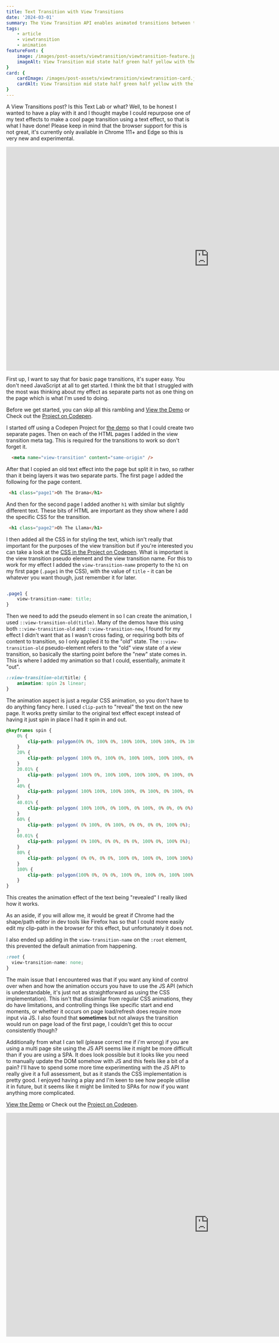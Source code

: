 ```yaml
---
title: Text Transition with View Transitions
date: '2024-03-01'
summary: The View Transition API enables animated transitions between two page states. Available in Chrome 111+ I had a play with it to see if I could make some fun text based transitions.
tags:
    - article
    - viewtransition
    - animation
featureFont: { 
    image: /images/post-assets/viewtransition/viewtransition-feature.jpg,
    imageAlt: View Transition mid state half green half yellow with the text Oh The Drama
}
card: {
    cardImage: /images/post-assets/viewtransition/viewtransition-card.jpg,
    cardAlt: View Transition mid state half green half yellow with the text Oh
}
---
```


A View Transitions post? Is this Text Lab or what? Well, to be honest I wanted to have a play with it and I thought maybe I could repurpose one of my text effects to make a cool page transition using a text effect, so that is what I have done! Please keep in mind that the browser support for this is not great, it's currently only available in Chrome 111+ and Edge so this is very new and experimental.

<div className="videoPlayer">
<iframe width="1088" height="599" src="https://www.youtube-nocookie.com/embed/FSq5lqm1Ch0?si=uc3xb5VVDaFkvrbv?rel=0&amp;controls=0&amp;showinfo=0&amp;loop=1&amp;playlist=FSq5lqm1Ch0" frameborder="0" allow="accelerometer; autoplay; encrypted-media; gyroscope; picture-in-picture" allowfullscreen="true"></iframe>
</div>

First up, I want to say that for basic page transitions, it's super easy. You don't need JavaScript at all to get started. I think the bit that I struggled with the most was thinking about my effect as separate parts not as one thing on the page which is what I'm used to doing.

Before we get started, you can skip all this rambling and [View the Demo](https://000699422.codepen.website/) or Check out the [Project on Codepen](https://codepen.io/mandymichael/project/editor/AOvxRk#).

I started off using a Codepen Project for [the demo](https://000699422.codepen.website/) so that I could create two separate pages. Then on each of the HTML pages I added in the view transition meta tag. This is required for the transitions to work so don't forget it.

```html
  <meta name="view-transition" content="same-origin" />
```

After that I copied an old text effect into the page but split it in two, so rather than it being layers it was two separate parts. The first page I added the following for the page content.

```html
 <h1 class="page1">Oh The Drama</h1>
```

And then for the second page I added another `h1` with similar but slightly different text. These bits of HTML are important as they show where I add the specific CSS for the transition.

```html
 <h1 class="page2">Oh The Llama</h1>
```

I then added all the CSS in for styling the text, which isn't really that important for the purposes of the view transition but if you're interested you can take a look at the [CSS in the Project on Codepen](https://codepen.io/mandymichael/project/editor/AOvxRk#). What is important is the view transition pseudo element and the view transition name. For this to work for my effect I added the `view-transition-name` property to the `h1` on my first page (`.page1` in the CSS), with the value of `title` - it can be whatever you want though, just remember it for later.

```css

.page1 {
	view-transition-name: title; 
}


```

Then we need to add the pseudo element in so I can create the animation, I used `::view-transition-old(title)`. Many of the demos have this using both `::view-transition-old` and `::view-transition-new`, I found for my effect I didn't want that as I wasn't cross fading, or requiring both bits of content to transition, so I only applied it to the "old" state. The `::view-transition-old` pseudo-element refers to the "old" view state of a view transition, so basically the starting point before the "new" state comes in. This is where I added my animation so that I could, essentially, animate it "out".

```css 
::view-transition-old(title) {
	animation: spin 2s linear;
}
```


The animation aspect is just a regular CSS animation, so you don't have to do anything fancy here. I used `clip-path` to "reveal" the text on the new page. It works pretty similar to the original text effect except instead of having it just spin in place I had it spin in and out. 

```css
@keyframes spin {
    0% {
        clip-path: polygon(0% 0%, 100% 0%, 100% 100%, 100% 100%, 0% 100%)
    }
    20% {
        clip-path: polygon( 100% 0%, 100% 0%, 100% 100%, 100% 100%, 0% 100%);
    }
    20.01% {
        clip-path: polygon( 100% 0%, 100% 100%, 100% 100%, 0% 100%, 0% 100%);
    }
    40% {
        clip-path: polygon( 100% 100%, 100% 100%, 0% 100%, 0% 100%, 0% 0%);
    }
    40.01% {
        clip-path: polygon( 100% 100%, 0% 100%, 0% 100%, 0% 0%, 0% 0%);
    }
    60% {
        clip-path: polygon( 0% 100%, 0% 100%, 0% 0%, 0% 0%, 100% 0%);
    }
    60.01% {
        clip-path: polygon( 0% 100%, 0% 0%, 0% 0%, 100% 0%, 100% 0%);
    }
    80% {
        clip-path: polygon( 0% 0%, 0% 0%, 100% 0%, 100% 0%, 100% 100%);
    }
	100% {
		clip-path: polygon(100% 0%, 0% 0%, 100% 0%, 100% 0%, 100% 100%);
	}
}
```

This creates the animation effect of the text being "revealed" I really liked how it works.

As an aside, if you will allow me, it would  be great if Chrome had the shape/path editor in dev tools like Firefox has so that I could more easily edit my clip-path in the browser for this effect, but unfortunately it does not.

I also ended up adding in the `view-transition-name` on the `:root` element, this prevented the default animation from happening.

```css
:root {
  view-transition-name: none;
}
```

The main issue that I encountered was that if you want any kind of control over when and how the animation occurs you have to use the JS API (which is understandable, it's just not as straightforward as using the CSS implementation). This isn't that dissimilar from regular CSS animations, they do have limitations, and controlling things like specific start and end moments, or whether it occurs on page load/refresh does require more input via JS.  I also found that __sometimes__ but not always the transition would run on page load of the first page, I couldn't get this to occur consistently though?

Additionally from what I can tell (please correct me if i'm wrong) if you are using a multi page site using the JS API seems like it might be more difficult than if you are using a SPA. It does look possible but it looks like you need to manually update the DOM somehow with JS  and this feels like a bit of a pain? I'll have to spend some more time experimenting with the JS API to really give it a full assessment, but as it stands the CSS implementation is pretty good. I enjoyed having a play and I'm keen to see how people utilise it in future, but it seems like it might be limited to SPAs for now if you want anything more complicated.

[View the Demo](https://000699422.codepen.website/) or Check out the [Project on Codepen](https://codepen.io/mandymichael/project/editor/AOvxRk#).

<div className="videoPlayer">
<iframe width="1088" height="599" src="https://www.youtube-nocookie.com/embed/FSq5lqm1Ch0?si=uc3xb5VVDaFkvrbv?rel=0&amp;controls=0&amp;showinfo=0&amp;loop=1&amp;playlist=FSq5lqm1Ch0" frameborder="0" allow="accelerometer; autoplay; encrypted-media; gyroscope; picture-in-picture" allowfullscreen="true"></iframe>
</div>